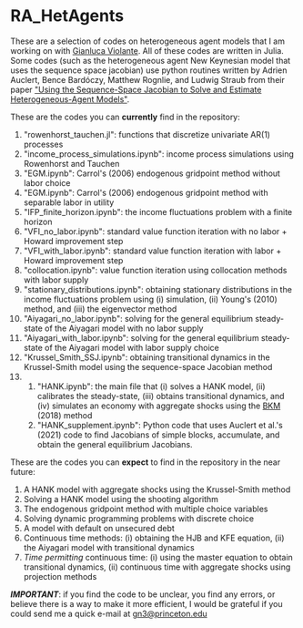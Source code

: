 # RA_HetAgents

These are a selection of codes on heterogeneous agent models that I am working on with [Gianluca Violante](https://sites.google.com/a/princeton.edu/glviolante/). All of these codes are written in Julia. Some codes (such as the heterogeneous agent New Keynesian model that uses the sequence space jacobian) use python routines written by Adrien Auclert, Bence Bardóczy, Matthew Rognlie, and Ludwig Straub from their paper ["Using the Sequence-Space Jacobian to Solve and Estimate Heterogeneous-Agent Models"](https://scholar.harvard.edu/files/straub/files/sequence_space_jacobian.pdf).

These are the codes you can **currently** find in the repository:

1. "rowenhorst_tauchen.jl": functions that discretize univariate AR(1) processes
2. "income_process_simulations.ipynb": income process simulations using Rowenhorst and Tauchen
3. "EGM.ipynb": Carrol's (2006) endogenous gridpoint method without labor choice
4. "EGM.ipynb": Carrol's (2006) endogenous gridpoint method with separable labor in utility
5. "IFP_finite_horizon.ipynb": the income fluctuations problem with a finite horizon
6. "VFI_no_labor.ipynb": standard value function iteration with no labor + Howard improvement step
7. "VFI_with_labor.ipynb": standard value function iteration with labor + Howard improvement step
8. "collocation.ipynb": value function iteration using collocation methods with labor supply
9. "stationary_distributions.ipynb": obtaining stationary distributions in the income fluctuations problem using (i) simulation, (ii) Young's (2010) method, and (iii) the eigenvector method
10. "Aiyagari_no_labor.ipynb": solving for the general equilibrium steady-state of the Aiyagari model with no labor supply
12. "Aiyagari_with_labor.ipynb": solving for the general equilibrium steady-state of the Aiyagari model with labor supply choice
13. "Krussel_Smith_SSJ.ipynb": obtaining transitional dynamics in the Krussel-Smith model using the sequence-space Jacobian method
14. 1.  "HANK.ipynb": the main file that (i) solves a HANK model, (ii) calibrates the steady-state, (iii) obtains transitional dynamics, and (iv) simulates an economy with aggregate shocks using the [BKM](https://ideas.repec.org/a/eee/dyncon/v89y2018icp68-92.html) (2018) method
    2. "HANK_supplement.ipynb": Python code that uses Auclert et al.'s (2021) code to find Jacobians of simple blocks, accumulate, and obtain the general equilibrium Jacobians.

These are the codes you can **expect** to find in the repository in the near future:

1. A HANK model with aggregate shocks using the Krussel-Smith method
2. Solving a HANK model using the shooting algorithm
3. The endogenous gridpoint method with multiple choice variables
4. Solving dynamic programming problems with discrete choice
5. A model with default on unsecured debt
6. Continuous time methods: (i) obtaining the HJB and KFE equation, (ii) the Aiyagari model with transitional dynamics
7. *Time permitting* continuous time: (i) using the master equation to obtain transitional dynamics, (ii) continuous time with aggregate shocks using projection methods

***IMPORTANT***: if you find the code to be unclear, you find any errors, or believe there is a way to make it more efficient, I would be grateful if you could send me a quick e-mail at gn3@princeton.edu 
